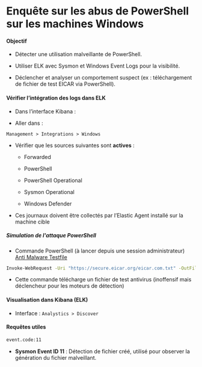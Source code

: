 # Enquête sur les abus de PowerShell sur les machines Windows

#### Objectif

- Détecter une utilisation malveillante de PowerShell.

- Utiliser ELK avec Sysmon et Windows Event Logs pour la visibilité.

- Déclencher et analyser un comportement suspect (ex : téléchargement de fichier de test EICAR via PowerShell).

#### Vérifier l’intégration des logs dans ELK

- Dans l’interface Kibana :

- Aller dans :

`Management > Integrations > Windows`

- Vérifier que les sources suivantes sont **actives** :

  - Forwarded

  - PowerShell

  - PowerShell Operational

  - Sysmon Operational

  - Windows Defender

- Ces journaux doivent être collectés par l’Elastic Agent installé sur la machine cible

##### Simulation de l'attaque PowerShell

- Commande PowerShell (à lancer depuis une session administrateur) [Anti Malware Testfile](https://www.eicar.org/download-anti-malware-testfile/)

```sh
Invoke-WebRequest -Uri "https://secure.eicar.org/eicar.com.txt" -OutFile "$env:USERPROFILE\Downloads\eicar.com.txt"
```

- Cette commande télécharge un fichier de test antivirus (inoffensif mais déclencheur pour les moteurs de détection)

#### Visualisation dans Kibana (ELK)

- Interface : `Analystics > Discover`

#### Requêtes utiles

```sh
event.code:11
```

- **Sysmon Event ID 11** : Détection de fichier créé, utilisé pour observer la génération du fichier malveillant.
